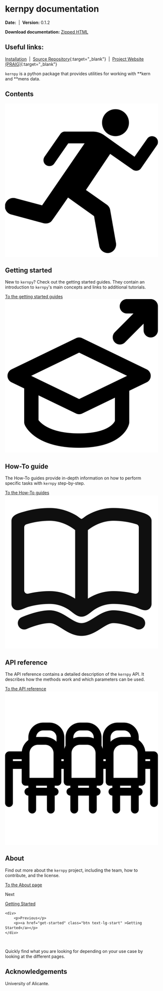 <h1>
    <b>kernpy documentation</b>
</h1>
<b>Date:</b> <script>document.write(new Date().toLocaleDateString("en-US", {year: 'numeric', month: '2-digit', day: '2-digit'}));</script> &nbsp;|&nbsp; <b>Version:</b> 0.1.2

<b>Download documentation:</b> [Zipped HTML](https://github.com/OMR-PRAIG-UA-ES/kernpy/archive/refs/heads/gh-pages.zip)

## Useful links:
[Installation](get-started.md) &nbsp;|&nbsp; [Source Repository](https://github.com/OMR-PRAIG-UA-ES/kernpy){:target="_blank"} &nbsp;|&nbsp; [Project Website (PRAIG)](https://praig.ua.es/){:target="_blank"}

`kernpy` is a python package that provides utilities for working with **kern and **mens data.

## Contents

<main class="grid-container">
    <div class="grid-item">
        <img src="assets/running.svg" alt="Getting Started Icon" class="grid-icon">
        <h2><b>Getting started</b></h2>
        <p>New to <code>kernpy</code>? Check out the getting started guides. They contain an introduction to <code>kernpy</code>'s main concepts and links to additional tutorials.</p>
        <a href="get-started" class="btn">To the getting started guides</a>
    </div>
    <div class="grid-item">
        <img src="assets/learn.svg" alt="How-To Guide Icon" class="grid-icon">
        <h2><b>How-To guide</b></h2>
        <p>The How-To guides provide in-depth information on how to perform specific tasks with <code>kernpy</code> step-by-step.</p>
        <a href="how-to-guides" class="btn">To the How-To guides</a>
    </div>
    <div class="grid-item">
        <img src="assets/book.svg" alt="API Reference Icon" class="grid-icon">
        <h2><b>API reference</b></h2>
        <p>The API reference contains a detailed description of the <code>kernpy</code> API. It describes how the methods work and which parameters can be used.</p>
        <a href="reference" class="btn">To the API reference</a>
    </div>
    <div class="grid-item">
        <img src="assets/meeting.svg" alt="About Icon" class="grid-icon">
        <h2><b>About</b></h2>
        <p>Find out more about the <code>kernpy</code> project, including the team, how to contribute, and the license.</p>
        <a href="about" class="btn">To the About page</a>
    </div>
</main>

<section class="grid-container align-right">
    <div>
        <p>Next</p>
        <p><a href="get-started" class="btn link-underline-dark text-lg-start" >Getting Started</a></p>
    </div>   

    <div>
        <p>Previous</p>
        <p><a href="get-started" class="btn text-lg-start" >Getting Started</a></p>
    </div>   


</section>

<br>

Quickly find what you are looking for depending on
your use case by looking at the different pages.

## Acknowledgements
University of Alicante.
